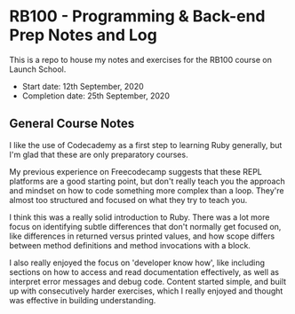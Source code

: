 # RB100 - Programming & Back-end Prep Notes and Log
This is a repo to house my notes and exercises for the RB100 course on Launch School. 
- Start date: 12th September, 2020
- Completion date: 25th September, 2020

## General Course Notes
I like the use of Codecademy as a first step to learning Ruby generally, but I'm glad that these are only preparatory courses. 

My previous experience on Freecodecamp suggests that these REPL platforms are a good starting point, but don't really teach you the approach and mindset on how to code something more complex than a loop. They're almost too structured and focused on what they try to teach you. 

I think this was a really solid introduction to Ruby. There was a lot more focus on identifying subtle differences that don't normally get focused on, like differences in returned versus printed values, and how scope differs between method definitions and method invocations with a block. 

I also really enjoyed the focus on 'developer know how', like including sections on how to access and read documentation effectively, as well as interpret error messages and debug code. Content started simple, and built up with consecutively harder exercises, which I really enjoyed and thought was effective in building understanding. 